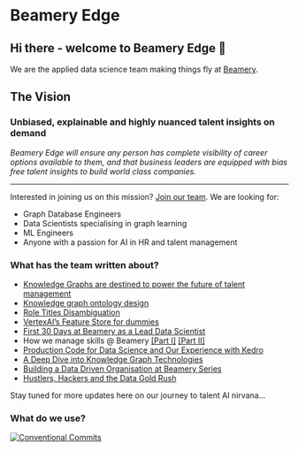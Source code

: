 # Beamery Edge

## Hi there - welcome to Beamery Edge 👋

We are the applied data science team making things fly at [Beamery](http://www.beamery.com/). 

## The Vision

### **Unbiased, explainable and highly nuanced talent insights on demand**

*Beamery Edge will ensure any person has complete visibility of career options available to them, and that business leaders are equipped with bias free talent insights to build world class companies.*

-----

Interested in joining us on this mission? [Join our team](http://careers.beamery.com/). We are looking for:
- Graph Database Engineers
- Data Scientists specialising in graph learning
- ML Engineers
- Anyone with a passion for AI in HR and talent management

### What has the team written about?

 - [Knowledge Graphs are destined to power the future of talent management](https://medium.com/hacking-talent/knowledge-graphs-are-destined-to-power-the-future-of-talent-management-8006093ea778)
 - [Knowledge graph ontology design](https://medium.com/hacking-talent/knowledge-graph-ontology-design-1fa5e062a369)
 - [Role Titles Disambiguation](https://medium.com/hacking-talent/role-titles-standardization-an-overview-160306db32d0)
 - [VertexAI’s Feature Store for dummies](https://medium.com/hacking-talent/vertexais-feature-store-for-dummies-3d798b45ece4)
 - [First 30 Days at Beamery as a Lead Data Scientist](https://medium.com/hacking-talent/my-first-30-days-at-beamery-as-a-lead-data-scientist-eb67959a7266)
 - How we manage skills @ Beamery [[Part I]](https://medium.com/hacking-talent/skills-beamery-part-1-representing-skills-for-today-and-the-unknown-of-tomorrow-d87e114771a3) [[Part II]](https://medium.com/hacking-talent/skills-beamery-part-2-disaggregating-a-skill-72fa4f4d1cfa)
 - [Production Code for Data Science and Our Experience with Kedro](https://medium.com/hacking-talent/production-code-for-data-science-and-our-experience-with-kedro-60bb69934d1f)
 - [A Deep Dive into Knowledge Graph Technologies](https://medium.com/hacking-talent/the-art-of-compromise-finding-an-optimal-knowledge-graph-solution-2b50de933246)
 - [Building a Data Driven Organisation at Beamery Series](https://medium.com/hacking-talent/building-a-data-driven-organisation-at-beamery-c7d071b4b256)
 - [Hustlers, Hackers and the Data Gold Rush](https://medium.com/hacking-talent/hustlers-hackers-and-the-data-gold-rush-ab006e7ae976)

Stay tuned for more updates here on our journey to talent AI nirvana...

### What do we use? 
[![Conventional Commits](https://img.shields.io/badge/Conventional%20Commits-1.0.0-%23FE5196?logo=conventionalcommits&logoColor=white)](https://conventionalcommits.org)



